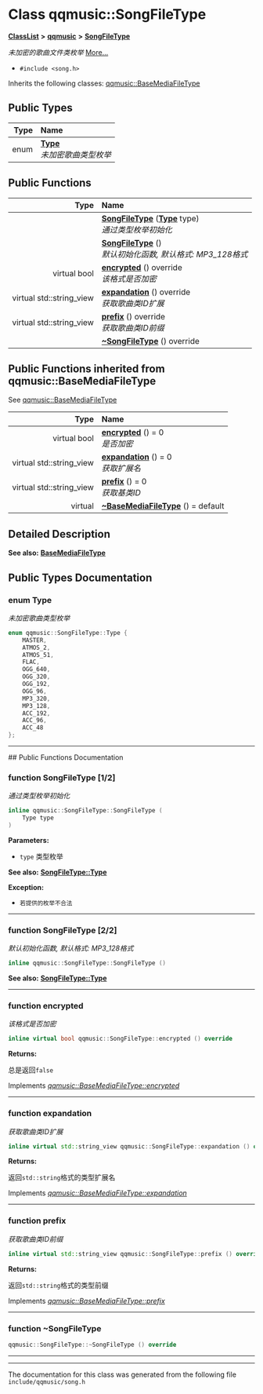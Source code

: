 

# Class qqmusic::SongFileType



[**ClassList**](annotated.md) **>** [**qqmusic**](namespaceqqmusic.md) **>** [**SongFileType**](classqqmusic_1_1SongFileType.md)



_未加密的歌曲文件类枚举_ [More...](#detailed-description)

* `#include <song.h>`



Inherits the following classes: [qqmusic::BaseMediaFileType](classqqmusic_1_1BaseMediaFileType.md)














## Public Types

| Type | Name |
| ---: | :--- |
| enum  | [**Type**](#enum-type)  <br>_未加密歌曲类型枚举_  |








































## Public Functions

| Type | Name |
| ---: | :--- |
|   | [**SongFileType**](#function-songfiletype-12) ([**Type**](classqqmusic_1_1SongFileType.md#enum-type) type) <br>_通过类型枚举初始化_  |
|   | [**SongFileType**](#function-songfiletype-22) () <br>_默认初始化函数, 默认格式: MP3\_128格式_  |
| virtual bool | [**encrypted**](#function-encrypted) () override<br>_该格式是否加密_  |
| virtual std::string\_view | [**expandation**](#function-expandation) () override<br>_获取歌曲类ID扩展_  |
| virtual std::string\_view | [**prefix**](#function-prefix) () override<br>_获取歌曲类ID前缀_  |
|   | [**~SongFileType**](#function-songfiletype) () override<br> |


## Public Functions inherited from qqmusic::BaseMediaFileType

See [qqmusic::BaseMediaFileType](classqqmusic_1_1BaseMediaFileType.md)

| Type | Name |
| ---: | :--- |
| virtual bool | [**encrypted**](classqqmusic_1_1BaseMediaFileType.md#function-encrypted) () = 0<br>_是否加密_  |
| virtual std::string\_view | [**expandation**](classqqmusic_1_1BaseMediaFileType.md#function-expandation) () = 0<br>_获取扩展名_  |
| virtual std::string\_view | [**prefix**](classqqmusic_1_1BaseMediaFileType.md#function-prefix) () = 0<br>_获取基类ID_  |
| virtual  | [**~BaseMediaFileType**](classqqmusic_1_1BaseMediaFileType.md#function-basemediafiletype) () = default<br> |






















































## Detailed Description




**See also:** [**BaseMediaFileType**](classqqmusic_1_1BaseMediaFileType.md) 



    
## Public Types Documentation




### enum Type 

_未加密歌曲类型枚举_ 
```C++
enum qqmusic::SongFileType::Type {
    MASTER,
    ATMOS_2,
    ATMOS_51,
    FLAC,
    OGG_640,
    OGG_320,
    OGG_192,
    OGG_96,
    MP3_320,
    MP3_128,
    ACC_192,
    ACC_96,
    ACC_48
};
```




<hr>
## Public Functions Documentation




### function SongFileType [1/2]

_通过类型枚举初始化_ 
```C++
inline qqmusic::SongFileType::SongFileType (
    Type type
) 
```





**Parameters:**


* `type` 类型枚举



**See also:** [**SongFileType::Type**](classqqmusic_1_1SongFileType.md#enum-type)


**Exception:**


* `若提供的枚举不合法` 




        

<hr>



### function SongFileType [2/2]

_默认初始化函数, 默认格式: MP3\_128格式_ 
```C++
inline qqmusic::SongFileType::SongFileType () 
```





**See also:** [**SongFileType::Type**](classqqmusic_1_1SongFileType.md#enum-type) 



        

<hr>



### function encrypted 

_该格式是否加密_ 
```C++
inline virtual bool qqmusic::SongFileType::encrypted () override
```





**Returns:**

总是返回`false` 





        
Implements [*qqmusic::BaseMediaFileType::encrypted*](classqqmusic_1_1BaseMediaFileType.md#function-encrypted)


<hr>



### function expandation 

_获取歌曲类ID扩展_ 
```C++
inline virtual std::string_view qqmusic::SongFileType::expandation () override
```





**Returns:**

返回`std::string`格式的类型扩展名 





        
Implements [*qqmusic::BaseMediaFileType::expandation*](classqqmusic_1_1BaseMediaFileType.md#function-expandation)


<hr>



### function prefix 

_获取歌曲类ID前缀_ 
```C++
inline virtual std::string_view qqmusic::SongFileType::prefix () override
```





**Returns:**

返回`std::string`格式的类型前缀 





        
Implements [*qqmusic::BaseMediaFileType::prefix*](classqqmusic_1_1BaseMediaFileType.md#function-prefix)


<hr>



### function ~SongFileType 

```C++
qqmusic::SongFileType::~SongFileType () override
```




<hr>

------------------------------
The documentation for this class was generated from the following file `include/qqmusic/song.h`

